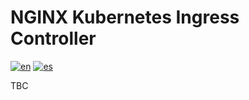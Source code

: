 # NGINX Kubernetes Ingress Controller

[![en](https://img.shields.io/badge/lang-en-red.svg)](https://github.com/ogomezso/cfk-runbooks/blob/main/ingress/envoy/README.md)
[![es](https://img.shields.io/badge/lang-es-yellow.svg)](https://github.com/ogomezso/cfk-runbooks/blob/main/ingress/envoy/README.es.md)

TBC
